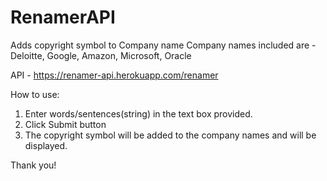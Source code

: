 ﻿# RenamerAPI
Adds copyright symbol to Company name
Company names included are - Deloitte, Google, Amazon, Microsoft, Oracle

API - https://renamer-api.herokuapp.com/renamer

How to use:
1. Enter words/sentences(string) in the text box provided.
2. Click Submit button
3. The copyright symbol will be added to the company names and will be displayed.

Thank you!
